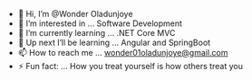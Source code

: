 - 👋 Hi, I’m @Wonder Oladunjoye
- 👀 I’m interested in ... Software Development
- 🌱 I’m currently learning ... .NET Core MVC
- 🌱 Up next I’ll be learning ... Angular and SpringBoot
- 📫 How to reach me ... wonder01oladunjoye@gmail.com
- ⚡ Fun fact: ... How you treat yourself is how others treat you

<!---
TenseiHei/TenseiHei is a ✨ special ✨ repository because its `README.md` (this file) appears on your GitHub profile.
You can click the Preview link to take a look at your changes.
--->
